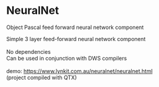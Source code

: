 # NeuralNet
Object Pascal feed forward neural network component

Simple 3 layer feed-forward neural network component\
\
No dependencies\
Can be used in conjunction with DWS compilers\
\
demo: https://www.lynkit.com.au/neuralnet/neuralnet.html <br>
(project compiled with QTX)
